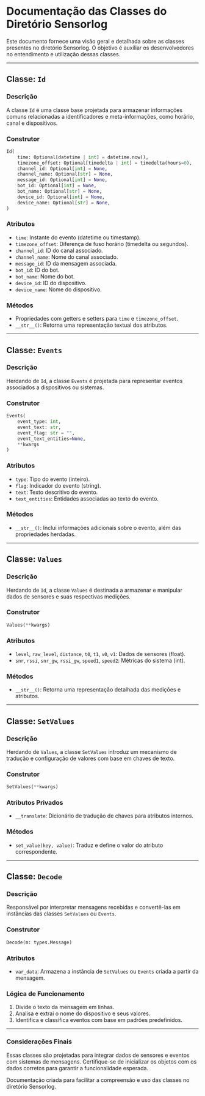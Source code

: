 # Documentação das Classes do Diretório Sensorlog

Este documento fornece uma visão geral e detalhada sobre as classes presentes no diretório Sensorlog. O objetivo é auxiliar os desenvolvedores no entendimento e utilização dessas classes.

---

## Classe: `Id`

### Descrição
A classe `Id` é uma classe base projetada para armazenar informações comuns relacionadas a identificadores e meta-informações, como horário, canal e dispositivos.

### Construtor
```python
Id(
    time: Optional[datetime | int] = datetime.now(),
    timezone_offset: Optional[timedelta | int] = timedelta(hours=0),
    channel_id: Optional[int] = None,
    channel_name: Optional[str] = None,
    message_id: Optional[int] = None,
    bot_id: Optional[int] = None,
    bot_name: Optional[str] = None,
    device_id: Optional[int] = None,
    device_name: Optional[str] = None,
)
```

### Atributos
- `time`: Instante do evento (datetime ou timestamp).
- `timezone_offset`: Diferença de fuso horário (timedelta ou segundos).
- `channel_id`: ID do canal associado.
- `channel_name`: Nome do canal associado.
- `message_id`: ID da mensagem associada.
- `bot_id`: ID do bot.
- `bot_name`: Nome do bot.
- `device_id`: ID do dispositivo.
- `device_name`: Nome do dispositivo.

### Métodos
- Propriedades com getters e setters para `time` e `timezone_offset`.
- `__str__()`: Retorna uma representação textual dos atributos.

---

## Classe: `Events`

### Descrição
Herdando de `Id`, a classe `Events` é projetada para representar eventos associados a dispositivos ou sistemas.

### Construtor
```python
Events(
    event_type: int,
    event_text: str,
    event_flag: str = "",
    event_text_entities=None,
    **kwargs
)
```

### Atributos
- `type`: Tipo do evento (inteiro).
- `flag`: Indicador do evento (string).
- `text`: Texto descritivo do evento.
- `text_entities`: Entidades associadas ao texto do evento.

### Métodos
- `__str__()`: Inclui informações adicionais sobre o evento, além das propriedades herdadas.

---

## Classe: `Values`

### Descrição
Herdando de `Id`, a classe `Values` é destinada a armazenar e manipular dados de sensores e suas respectivas medições.

### Construtor
```python
Values(**kwargs)
```

### Atributos
- `level`, `raw_level`, `distance`, `t0`, `t1`, `v0`, `v1`: Dados de sensores (float).
- `snr`, `rssi`, `snr_gw`, `rssi_gw`, `speed1`, `speed2`: Métricas do sistema (int).

### Métodos
- `__str__()`: Retorna uma representação detalhada das medições e atributos.

---

## Classe: `SetValues`

### Descrição
Herdando de `Values`, a classe `SetValues` introduz um mecanismo de tradução e configuração de valores com base em chaves de texto.

### Construtor
```python
SetValues(**kwargs)
```

### Atributos Privados
- `__translate`: Dicionário de tradução de chaves para atributos internos.

### Métodos
- `set_value(key, value)`: Traduz e define o valor do atributo correspondente.

---

## Classe: `Decode`

### Descrição
Responsável por interpretar mensagens recebidas e convertê-las em instâncias das classes `SetValues` ou `Events`.

### Construtor
```python
Decode(m: types.Message)
```

### Atributos
- `var_data`: Armazena a instância de `SetValues` ou `Events` criada a partir da mensagem.

### Lógica de Funcionamento
1. Divide o texto da mensagem em linhas.
2. Analisa e extrai o nome do dispositivo e seus valores.
3. Identifica e classifica eventos com base em padrões predefinidos.

---

### Considerações Finais
Essas classes são projetadas para integrar dados de sensores e eventos com sistemas de mensagens. Certifique-se de inicializar os objetos com os dados corretos para garantir a funcionalidade esperada.

Documentação criada para facilitar a compreensão e uso das classes no diretório Sensorlog.

